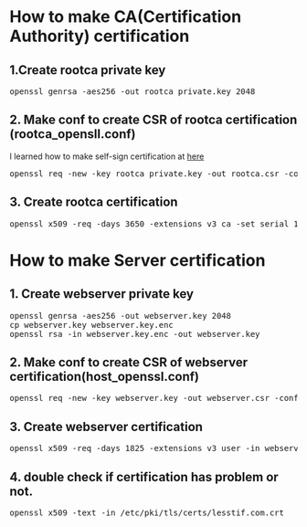 # How to make CA(Certification Authority) certification
## 1.Create rootca private key
<pre>
openssl genrsa -aes256 -out rootca_private.key 2048
</pre>

## 2. Make conf to create CSR of rootca certification (rootca_opensll.conf)
I learned how to make self-sign certification at [here](https://www.lesstif.com/pages/viewpage.action?pageId=6979614)
<pre>
openssl req -new -key rootca_private.key -out rootca.csr -config rootca_openssl.conf
</pre>

## 3. Create rootca certification
<pre>
openssl x509 -req -days 3650 -extensions v3_ca -set_serial 1 -in rootca.csr -signkey rootca_private.key -out rootca_cert.crt -extfile rootca_openssl.conf
</pre>

# How to make Server certification
## 1. Create webserver private key
<pre>
openssl genrsa -aes256 -out webserver.key 2048
cp webserver.key webserver.key.enc
openssl rsa -in webserver.key.enc -out webserver.key
</pre>

## 2. Make conf to create CSR of webserver certification(host_openssl.conf)
<pre>
openssl req -new -key webserver.key -out webserver.csr -config host_openssl.conf
</pre>

## 3. Create webserver certification
<pre>
openssl x509 -req -days 1825 -extensions v3_user -in webserver.csr -CA rootca_cert.crt -CAcreateserial -CAkey rootca_private.key -out webserver.crt -extfile host_openssl.conf
</pre>


## 4. double check if certification has problem or not. 
<pre>
openssl x509 -text -in /etc/pki/tls/certs/lesstif.com.crt
</pre>

